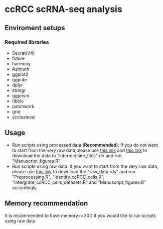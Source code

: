 # ccRCC scRNA-seq analysis
## Enviroment setups
### Required libraries
- Seurat(V4)
- future
- harmony
- Azimuth
- ggplot2
- ggpubr
- dplyr
- stringr
- ggprism
- tibble
- patchwork
- grid
- scclusteval
## Usage
* Run scripts using processed data (**Recommended**): If you do not want to start from the very raw data,please use [this link](https://drive.google.com/file/d/18sO6wuIoghZ1LsVL46PgMi_Sj4Amy67f/view?usp=sharing) and [this link](https://drive.google.com/file/d/1eTA7yCiLVzVfXBMDxtyEDRtNsK_uANYx/view?usp=sharing) to download the data to "intermediate_files" dir and run "Manuscript_figures.R"
* Run scripts using raw data: If you want to start from the very raw data, please use [this link](https://drive.google.com/file/d/1CEdUnspMfthex0XSxemxCy1j5TWkWxCE/view?usp=sharing) to download the "raw_data.rds" and run "Preprocessing.R", "Identify_ccRCC_cells.R", "Intergrate_ccRCC_cells_datasets.R" and "Manuscript_figures.R" accordingly.
## Memory recommendation
It is recommended to have memory>=30G if you would like to run scripts using raw data
